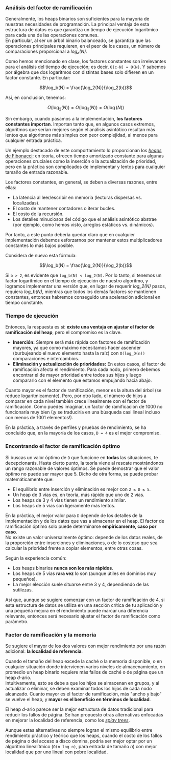 ### Análisis del factor de ramificación

Generalmente, los heaps binarios son suficientes para la mayoría de nuestras necesidades de programación. La principal ventaja de esta estructura de datos es que garantiza un tiempo de ejecución logarítmico para cada una de las operaciones comunes.  
En particular, al ser un árbol binario balanceado, se garantiza que las operaciones principales requieren, en el peor de los casos, un número de comparaciones proporcional a _log₂(N)_.

Como hemos mencionado en clase, los factores constantes son irrelevantes para el análisis del tiempo de ejecución; es decir, `O(c·N) = O(N)`. Y sabemos por álgebra que dos logaritmos con distintas bases solo difieren en un factor constante. En particular:

```math
\log_b(N) = \frac{\log_2(N)}{\log_2(b)}
```

Así, en conclusión, tenemos:

```math
O(\log_2(N)) = O(\log_3(N)) = O(\log(N))
```

Sin embargo, cuando pasamos a la implementación, **los factores constantes importan**. Importan tanto que, en algunos casos extremos, algoritmos que serían mejores según el análisis asintótico resultan más lentos que algoritmos más simples con peor complejidad, al menos para cualquier entrada práctica.

Un ejemplo destacado de este comportamiento lo proporcionan los [*heaps* de Fibonacci](https://en.wikipedia.org/wiki/Fibonacci_heap): en teoría, ofrecen tiempo amortizado constante para algunas operaciones cruciales como la inserción o la actualización de prioridad, pero en la práctica son complicados de implementar y lentos para cualquier tamaño de entrada razonable.

Los factores constantes, en general, se deben a diversas razones, entre ellas:

- La latencia al leer/escribir en memoria (lecturas dispersas vs. localizadas).
- El costo de mantener contadores o iterar bucles.
- El costo de la recursión.
- Los detalles minuciosos del código que el análisis asintótico abstrae (por ejemplo, como hemos visto, arreglos estáticos vs. dinámicos).

Por tanto, a este punto debería quedar claro que en cualquier implementación debemos esforzarnos por mantener estos multiplicadores constantes lo más bajos posible.

Considera de nuevo esta fórmula:

```math
\log_b(N) = \frac{\log_2(N)}{\log_2(b)}
```

Si `b > 2`, es evidente que `log_b(N) < log_2(N)`. Por lo tanto, si tenemos un factor logarítmico en el tiempo de ejecución de nuestro algoritmo, y logramos implementar una versión que, en lugar de requerir _log_2(N)_ pasos, requiera _log_b(N)_, mientras que todos los demás factores se mantienen constantes, entonces habremos conseguido una aceleración adicional en tiempo constante.


### Tiempo de ejecución

Entonces, la respuesta es sí: **existe una ventaja en ajustar el factor de ramificación del heap**, pero el compromiso es la clave.

- **Inserción:** Siempre será más rápida con factores de ramificación mayores, ya que como máximo necesitamos hacer ascender (burbujeando el nuevo elemento hasta la raíz) con `O(log_D(n))` comparaciones e intercambios.
- **Eliminación y actualización de prioridades:** En estos casos, el factor de ramificación afecta el rendimiento. Para cada nodo, primero debemos encontrar el de mayor prioridad entre todos sus hijos y luego compararlo con el elemento que estamos empujando hacia abajo.

Cuanto mayor es el factor de ramificación, menor es la altura del árbol (se reduce logarítmicamente). Pero, por otro lado, el número de hijos a comparar en cada nivel también crece linealmente con el factor de ramificación. Como puedes imaginar, un factor de ramificación de 1000 no funcionaría muy bien (¡y se traduciría en una búsqueda casi lineal incluso con menos de 1001 elementos!).

En la práctica, a través de perfiles y pruebas de rendimiento, se ha concluido que, en la mayoría de los casos, `D = 4` es el mejor compromiso.


### Encontrando el factor de ramificación óptimo

Si buscas un valor óptimo de `D` que funcione en **todas** las situaciones, te decepcionarás. Hasta cierto punto, la teoría viene al rescate mostrándonos un rango razonable de valores óptimos. Se puede demostrar que el valor óptimo no puede ser mayor que 5. Dicho de otra forma, se puede probar matemáticamente que:

- El equilibrio entre inserción y eliminación es mejor con `2 ≤ D ≤ 5`.
- Un heap de 3 vías es, en teoría, más rápido que uno de 2 vías.
- Los heaps de 3 y 4 vías tienen un rendimiento similar.
- Los heaps de 5 vías son ligeramente más lentos.

En la práctica, el mejor valor para `D` depende de los detalles de la implementación y de los datos que vas a almacenar en el heap. El factor de ramificación óptimo solo puede determinarse **empíricamente, caso por caso**.  
No existe un valor universalmente óptimo: depende de los datos reales, de la proporción entre inserciones y eliminaciones, o de lo costoso que sea calcular la prioridad frente a copiar elementos, entre otras cosas.

Según la experiencia común:

- Los heaps binarios **nunca son los más rápidos**.
- Los heaps de 5 vías **rara vez** lo son (aunque útiles en dominios muy pequeños).
- La mejor elección suele situarse entre 3 y 4, dependiendo de las sutilezas.

Así que, aunque se sugiere comenzar con un factor de ramificación de 4, si esta estructura de datos se utiliza en una sección crítica de tu aplicación y una pequeña mejora en el rendimiento puede marcar una diferencia relevante, entonces será necesario ajustar el factor de ramificación como parámetro.


### Factor de ramificación y la memoria

Se sugiere el mayor de los dos valores con mejor rendimiento por una razón adicional: **la localidad de referencia**.

Cuando el tamaño del heap excede la caché o la memoria disponible, o en cualquier situación donde intervienen varios niveles de almacenamiento, en promedio un heap binario requiere más fallos de caché o de página que un heap _d_-ario.  
Intuitivamente, esto se debe a que los hijos se almacenan en grupos, y al actualizar o eliminar, se deben examinar todos los hijos de cada nodo alcanzado. Cuanto mayor es el factor de ramificación, más "ancho y bajo" se vuelve el heap, y **mayor es el beneficio en términos de localidad**.

El heap _d_-ario parece ser la mejor estructura de datos tradicional para reducir los fallos de página. Se han propuesto otras alternativas enfocadas en mejorar la localidad de referencia, como los [_splay trees_](https://en.wikipedia.org/wiki/Splay_tree).

Aunque estas alternativas no siempre logran el mismo equilibrio entre rendimiento práctico y teórico que los heaps, cuando el costo de los fallos de página o del acceso a disco domina, podría ser mejor optar por un algoritmo linealítmico (`O(n log n)`, para entrada de tamaño _n_) con mejor localidad que por uno lineal con pobre localidad.
